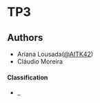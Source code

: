 # TP3

## Authors
 * Ariana Lousada([@AITK42](https://github.com/AITK42))
 * Cláudio Moreira

#### Classification
 * _ 
